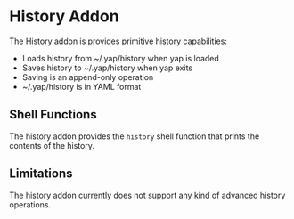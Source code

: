 # History Addon

The History addon is provides primitive history capabilities:

* Loads history from ~/.yap/history when yap is loaded
* Saves history to ~/.yap/history when yap exits
* Saving is an append-only operation
* ~/.yap/history is in YAML format

## Shell Functions

The history addon provides the `history` shell function that prints the contents of the history.

## Limitations

The history addon currently does not support any kind of advanced history operations.
